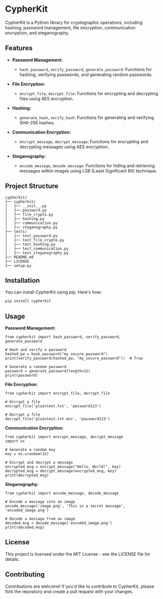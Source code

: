 # CypherKit

CypherKit is a Python library for cryptographic operations, including hashing, password management, file encryption, communication encryption, and steganography.

## Features

- **Password Management:**
  - `hash_password`, `verify_password`, `generate_password`: Functions for hashing, verifying passwords, and generating random passwords.
  
- **File Encryption:**
  - `encrypt_file`, `decrypt_file`: Functions for encrypting and decrypting files using AES encryption.
  
- **Hashing:**
  - `generate_hash`, `verify_hash`: Functions for generating and verifying SHA-256 hashes.
  
- **Communication Encryption:**
  - `encrypt_message`, `decrypt_message`: Functions for encrypting and decrypting messages using AES encryption.
  
- **Steganography:**
  - `encode_message`, `decode_message`: Functions for hiding and retrieving messages within images using LSB (Least Significant Bit) technique.

## Project Structure
```
cypherkit/
├── cypherkit/
│   ├── __init__.py
│   ├── password.py
│   ├── file_crypto.py
│   ├── hashing.py
│   ├── communication.py
│   ├── steganography.py
├── tests/
│   ├── test_password.py
│   ├── test_file_crypto.py
│   ├── test_hashing.py
│   ├── test_communication.py
│   ├── test_steganography.py
├── README.md
├── LICENSE
├── setup.py
```
## Installation

You can install CypherKit using pip. Here's how:

```bash
pip install cypherkit
```
## Usage
**Password Management:**
```
from cypherkit import hash_password, verify_password, generate_password

# Hash and verify a password
hashed_pw = hash_password("my_secure_password")
print(verify_password(hashed_pw, "my_secure_password"))  # True

# Generate a random password
password = generate_password(length=12)
print(password)
```
**File Encryption:**
```
from cypherkit import encrypt_file, decrypt_file

# Encrypt a file
encrypt_file('plaintext.txt', 'password123')

# Decrypt a file
decrypt_file('plaintext.txt.enc', 'password123')

```
**Communication Encryption:**
```
from cypherkit import encrypt_message, decrypt_message
import os

# Generate a random key
key = os.urandom(32)

# Encrypt and decrypt a message
encrypted_msg = encrypt_message("Hello, World!", key)
decrypted_msg = decrypt_message(encrypted_msg, key)
print(decrypted_msg)

```
**Steganography:**
```
from cypherkit import encode_message, decode_message

# Encode a message into an image
encode_message('image.png', 'This is a secret message', 'encoded_image.png')

# Decode a message from an image
decoded_msg = decode_message('encoded_image.png')
print(decoded_msg)

```


## License
This project is licensed under the MIT License - see the LICENSE file for details.

## Contributing
Contributions are welcome! If you'd like to contribute to CypherKit, please fork the repository and create a pull request with your changes.